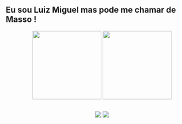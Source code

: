 ## Eu sou Luiz Miguel mas pode me chamar de Masso !

<div align="center">
<img height="180em" src="https://github-readme-stats.vercel.app/api?username=Masso13&show_icons=true&theme=midnight-purple">
<img height="180em" src="https://github-readme-stats.vercel.app/api/top-langs/?username=Masso13&layout=compact&langs_count=7&theme=midnight-purple"/>
</div>

##

<div align="center">
<a href="https://www.youtube.com/channel/UCRkp0oAlOlUYju2lG4fO4JA" target="_blank"><img src="https://img.shields.io/badge/YouTube-FF0000?style=for-the-badge&logo=youtube&logoColor=white" target="_blank"></a>
<a href="https://www.instagram.com/luizmiguelrosa_mg" target="_blank"><img src="https://img.shields.io/badge/Instagram-E4405F?style=for-the-badge&logo=instagram&logoColor=white" target="_blank"></a>
</div>
